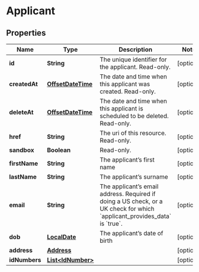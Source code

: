 

# Applicant

## Properties

Name | Type | Description | Notes
------------ | ------------- | ------------- | -------------
**id** | **String** | The unique identifier for the applicant. Read-only. |  [optional]
**createdAt** | [**OffsetDateTime**](OffsetDateTime.md) | The date and time when this applicant was created. Read-only. |  [optional]
**deleteAt** | [**OffsetDateTime**](OffsetDateTime.md) | The date and time when this applicant is scheduled to be deleted. Read-only. |  [optional]
**href** | **String** | The uri of this resource. Read-only. |  [optional]
**sandbox** | **Boolean** | Read-only. |  [optional]
**firstName** | **String** | The applicant’s first name |  [optional]
**lastName** | **String** | The applicant’s surname |  [optional]
**email** | **String** | The applicant’s email address. Required if doing a US check, or a UK check for which &#x60;applicant_provides_data&#x60; is &#x60;true&#x60;. |  [optional]
**dob** | [**LocalDate**](LocalDate.md) | The applicant’s date of birth |  [optional]
**address** | [**Address**](Address.md) |  |  [optional]
**idNumbers** | [**List&lt;IdNumber&gt;**](IdNumber.md) |  |  [optional]



